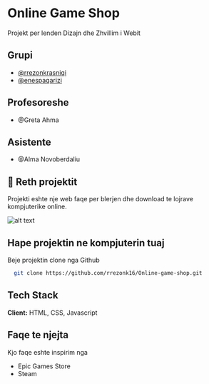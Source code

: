 # Online Game Shop

Projekt per lenden Dizajn dhe Zhvillim i Webit

## Grupi
- [@rrezonkrasniqi](https://www.github.com/rrezonk16)
- [@enespaqarizi](https://github.com/YyepPo)

## Profesoreshe
- @Greta Ahma

## Asistente

- @Alma Novoberdaliu


## 🚀 Reth projektit
Projekti eshte nje web faqe per blerjen dhe download te lojrave kompjuterike online.

![alt text](https://github.com/rrezonkrasniqi/Online-game-shop/blob/main/logo.png?raw=true)

## Hape projektin ne kompjuterin tuaj

Beje projektin clone nga Github

```bash
  git clone https://github.com/rrezonk16/Online-game-shop.git
```



## Tech Stack

**Client:** HTML, CSS, Javascript



## Faqe te njejta

Kjo faqe eshte inspirim nga
- Epic Games Store
- Steam

